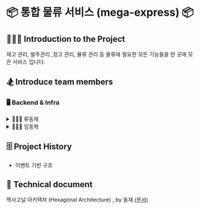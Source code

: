 # 📦 통합 물류 서비스 (mega-express) 📦

## 🧑🏻‍🏫 Introduction to the Project
재고 관리, 발주관리 ,창고 관리, 뮬류 관리 등 물류에 필요한 모든 기능들을 한 곳에 모은 서비스 입니다.

## 🏂 Introduce team members

### 🖥️ Backend & Infra  
<details>
  <summary>🤷🏻‍♂️ 류동재</summary>  
  
  [Github](https://github.com/ryudongjae)
</details>
<details>
  <summary>🤷🏻‍♂️ 임동혁</summary>
  
  [Github](https://github.com/IMDongH)
</details>

## 🗄️ Project History  
 * 이벤트 기반 구조 

## 📜 Technical document

헥사고날 아키텍처 (Hexagonal Architecture) , by 동재 [(문서)](https://github.com/F3F-T/mega-express/blob/main/document/DevelopDocument/HexagonalArchitecture.md)

